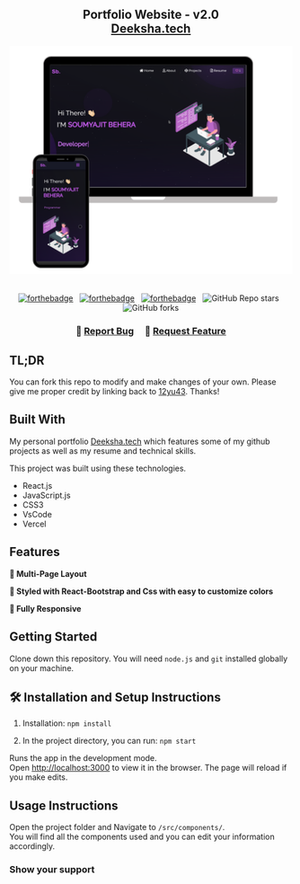 <h2 align="center">
  Portfolio Website - v2.0<br/>
  <a href="https://portfolio-2024-eight-roan.vercel.app/" target="_blank">Deeksha.tech</a>
</h2>
<div align="center">
  <img alt="Demo" src="./Images/readme-img1.png" />
</div>

<br/>

<center>

[![forthebadge](https://forthebadge.com/images/badges/built-with-love.svg)](https://forthebadge.com) &nbsp;
[![forthebadge](https://forthebadge.com/images/badges/made-with-javascript.svg)](https://forthebadge.com) &nbsp;
[![forthebadge](https://forthebadge.com/images/badges/open-source.svg)](https://forthebadge.com) &nbsp;
![GitHub Repo stars](https://img.shields.io/github/stars/12yu43/Portfolio?color=red&logo=github&style=for-the-badge) &nbsp;
![GitHub forks](https://img.shields.io/github/forks/12yu43/Portfolio?color=red&logo=github&style=for-the-badge)

</center>

<h3 align="center">
    🔹
    <a href="https://github.com/12yu43/Portfolio_2024/issues">Report Bug</a> &nbsp; &nbsp;
    🔹
    <a href="https://github.com/12yu43/Portfolio_2024/issues">Request Feature</a>
</h3>

## TL;DR

You can fork this repo to modify and make changes of your own. Please give me proper credit by linking back to [12yu43](https://github.com/12yu43/Portfolio_2024). Thanks!

## Built With

My personal portfolio <a href="https://portfolio-2024-eight-roan.vercel.app/" target="_blank">Deeksha.tech</a> which features some of my github projects as well as my resume and technical skills.<br/>

This project was built using these technologies.

- React.js
- JavaScript.js
- CSS3
- VsCode
- Vercel

## Features

**📖 Multi-Page Layout**

**🎨 Styled with React-Bootstrap and Css with easy to customize colors**

**📱 Fully Responsive**

## Getting Started

Clone down this repository. You will need `node.js` and `git` installed globally on your machine.

## 🛠 Installation and Setup Instructions

1. Installation: `npm install`

2. In the project directory, you can run: `npm start`

Runs the app in the development mode.\
Open [http://localhost:3000](http://localhost:3000) to view it in the browser.
The page will reload if you make edits.

## Usage Instructions

Open the project folder and Navigate to `/src/components/`. <br/>
You will find all the components used and you can edit your information accordingly.

### Show your support

